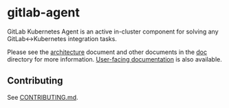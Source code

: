 # gitlab-agent

GitLab Kubernetes Agent is an active in-cluster component for solving any GitLab<->Kubernetes integration tasks.

Please see the [architecture](doc/architecture.md) document and other documents in the [doc](doc) directory for more information. [User-facing documentation](https://docs.gitlab.com/ee/user/clusters/agent/) is also available.

## Contributing

See [CONTRIBUTING.md](CONTRIBUTING.md).
